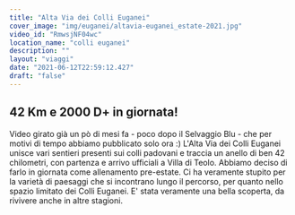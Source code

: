 ```yaml
---
title: "Alta Via dei Colli Euganei"
cover_image: "img/euganei/altavia-euganei_estate-2021.jpg"
video_id: "RmwsjNF04wc"
location_name: "colli euganei"
description: ""
layout: "viaggi"
date: "2021-06-12T22:59:12.427"
draft: "false"
---
```


## 42 Km e 2000 D+ in giornata!

Video girato già un pò di mesi fa - poco dopo il Selvaggio Blu - che per motivi di tempo abbiamo pubblicato solo ora :)
L'Alta Via dei Colli Euganei unisce vari sentieri presenti sui colli padovani e traccia un anello di ben 42 chilometri, con partenza e arrivo ufficiali a Villa di Teolo. Abbiamo deciso di farlo in giornata come allenamento pre-estate.
Ci ha veramente stupito per la varietà di paesaggi che si incontrano lungo il percorso, per quanto nello spazio limitato dei Colli Euganei. 
E' stata veramente una bella scoperta, da rivivere anche in altre stagioni.
